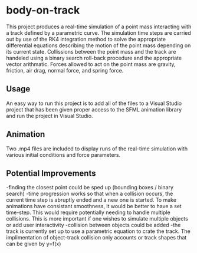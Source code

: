 # body-on-track

This project produces a real-time simulation of a point mass interacting with a track defined by a parametric curve. The simulation time steps are carried out by use of the RK4 integration method to solve the appropriate differential equations describing the motion of the point mass depending on its current state. Collissions between the point mass and the track are handeled using a binary search roll-back procedure and the appropriate vector arithmatic. Forces allowed to act on the point mass are gravity, friction, air drag, normal force, and spring force.

## Usage

An easy way to run this project is to add all of the files to a Visual Studio project that has been given proper access to the SFML animation library and run the project in Visual Studio.

## Animation

Two .mp4 files are included to display runs of the real-time simulation with various initial conditions and force parameters.

## Potential Improvements

-finding the closest point could be sped up (bounding boxes / binary search)
-time progression works so that when a collision occurs, the current time step is abruptly ended and a new one is started. To make animations have consistant smoothness, it would be better to have a set time-step. This would require potentially needing to handle multiple collisions. This is more important if one wishes to simulate multiple objects or add user interactivity
-collision between objects could be added
-the track is currently set up to use a parametric equation to crate the track. The implimentation of object-track collision only accounts or track shapes that can be given by y=f(x)
